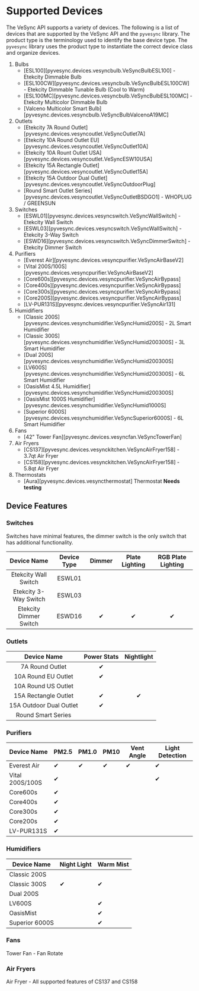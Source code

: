 # Supported Devices

The VeSync API supports a variety of devices. The following is a list of devices that are supported by the VeSync API and the `pyvesync` library. The product type is the terminology used to identify the base device type. The `pyvesync` library uses the product type to instantiate the correct device class and organize devices.

1. Bulbs
      - [ESL100][pyvesync.devices.vesyncbulb.VeSyncBulbESL100] - Etekcity Dimmable Bulb
      - [ESL100CW][pyvesync.devices.vesyncbulb.VeSyncBulbESL100CW] - Etekcity Dimmable Tunable Bulb (Cool to Warm)
      - [ESL100MC][pyvesync.devices.vesyncbulb.VeSyncBulbESL100MC] - Etekcity Multicolor Dimmable Bulb
      - [Valceno Multicolor Smart Bulb][pyvesync.devices.vesyncbulb.VeSyncBulbValcenoA19MC]
2. Outlets
      - [Etekcity 7A Round Outlet][pyvesync.devices.vesyncoutlet.VeSyncOutlet7A]
      - [Etekcity 10A Round Outlet EU][pyvesync.devices.vesyncoutlet.VeSyncOutlet10A]
      - [Etekcity 10A Rount Outlet USA][pyvesync.devices.vesyncoutlet.VeSyncESW10USA]
      - [Etekcity 15A Rectangle Outlet][pyvesync.devices.vesyncoutlet.VeSyncOutlet15A]
      - [Etekcity 15A Outdoor Dual Outlet][pyvesync.devices.vesyncoutlet.VeSyncOutdoorPlug]
      - [Round Smart Outlet Series][pyvesync.devices.vesyncoutlet.VeSyncOutletBSDGO1] - WHOPLUG / GREENSUN
3. Switches
      - [ESWL01][pyvesync.devices.vesyncswitch.VeSyncWallSwitch] - Etekcity Wall Switch
      - [ESWL03][pyvesync.devices.vesyncswitch.VeSyncWallSwitch] - Etekcity 3-Way Switch
      - [ESWD16][pyvesync.devices.vesyncswitch.VeSyncDimmerSwitch] - Etekcity Dimmer Switch
4. Purifiers
      - [Everest Air][pyvesync.devices.vesyncpurifier.VeSyncAirBaseV2]
      - [Vital 200S/100S][pyvesync.devices.vesyncpurifier.VeSyncAirBaseV2]
      - [Core600s][pyvesync.devices.vesyncpurifier.VeSyncAirBypass]
      - [Core400s][pyvesync.devices.vesyncpurifier.VeSyncAirBypass]
      - [Core300s][pyvesync.devices.vesyncpurifier.VeSyncAirBypass]
      - [Core200S][pyvesync.devices.vesyncpurifier.VeSyncAirBypass]
      - [LV-PUR131S][pyvesync.devices.vesyncpurifier.VeSyncAir131]
5. Humidifiers
      - [Classic 200S][pyvesync.devices.vesynchumidifier.VeSyncHumid200S] - 2L Smart Humidifier
      - [Classic 300S][pyvesync.devices.vesynchumidifier.VeSyncHumid200300S] - 3L Smart Humidifier
      - [Dual 200S][pyvesync.devices.vesynchumidifier.VeSyncHumid200300S]
      - [LV600S][pyvesync.devices.vesynchumidifier.VeSyncHumid200300S] - 6L Smart Humidifier
      - [OasisMist 4.5L Humidifier][pyvesync.devices.vesynchumidifier.VeSyncHumid200300S]
      - [OasisMist 1000S Humidifier][pyvesync.devices.vesynchumidifier.VeSyncHumid1000S]
      - [Superior 6000S][pyvesync.devices.vesynchumidifier.VeSyncSuperior6000S] - 6L Smart Humidifier
6. Fans
      - [42" Tower Fan][pyvesync.devices.vesyncfan.VeSyncTowerFan]
7. Air Fryers
      - [CS137][pyvesync.devices.vesynckitchen.VeSyncAirFryer158] - 3.7qt Air Fryer
      - [CS158][pyvesync.devices.vesynckitchen.VeSyncAirFryer158] - 5.8qt Air Fryer
8. Thermostats
      - [Aura][pyvesync.devices.vesyncthermostat] Thermostat **Needs testing**

## Device Features

### Switches

Switches have minimal features, the dimmer switch is the only switch that has additional functionality.

| Device Name | Device Type | Dimmer | Plate Lighting | RGB Plate Lighting |
| :------: | :----: | :----: | :----: | :----: |
| Etekcity Wall Switch | ESWL01 | | | |
| Etekcity 3-Way Switch | ESWL03 | | | |
| Etekcity Dimmer Switch | ESWD16 | ✔ | ✔ | ✔ |

### Outlets

| Device Name | Power Stats | Nightlight |
| :------: | :----: | :----: |
| 7A Round Outlet | ✔ | |
| 10A Round EU Outlet | ✔ | |
| 10A Round US Outlet | | |
| 15A Rectangle Outlet | ✔ | ✔ |
| 15A Outdoor Dual Outlet | ✔ | |
| Round Smart Series | | |

### Purifiers

| Device Name | PM2.5 | PM1.0 | PM10 | Vent Angle | Light Detection |
| ------ | ----- | ----- | ----- | ----- | ----- |
| Everest Air | ✔ | ✔ | ✔ | ✔ | ✔ |
| Vital 200S/100S  | ✔ |  | | | ✔ |
| Core600s | ✔ |  | | | |
| Core400s | ✔ |  | | | |
| Core300s | ✔ |  | | | |
| Core200s | ✔ |  | | | |
| LV-PUR131S | ✔ |  | | | |

### Humidifiers

| Device Name | Night Light | Warm Mist |
| ------ |-------------| ----- |
| Classic 200S |             | |
| Classic 300S | ✔           | ✔ |
| Dual 200S |             | |
| LV600S |             | ✔ |
| OasisMist |             | ✔ |
| Superior 6000S |            | ✔ |

### Fans

Tower Fan - Fan Rotate

### Air Fryers

Air Fryer - All supported features of CS137 and CS158
